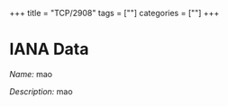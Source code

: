 +++
title = "TCP/2908"
tags = [""]
categories = [""]
+++

# IANA Data

_Name:_ mao

_Description:_ mao

